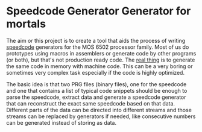 # Speedcode Generator Generator for mortals

The aim or this project is to create a tool that aids the process of writing [speedcode](http://codebase64.org/doku.php?id=base:speedcode) generators for the MOS 6502 processor family. Most of us do prototypes using macros in assemblers or generate code by other programs (or both), but that's not production ready code. The [real thing](http://codebase64.org/doku.php?id=base:speedcode#runtime_code_generators) is to generate the same code in memory with machine code. This can be a very boring or sometimes very complex task especially if the code is highly optimized.

The basic idea is that two PRG files (binary files), one for the speedcode and one that contains a list of 
typical code snippets should be enough to parse the speedcode, extract data and generate a speedcode generator 
that can reconstruct the exact same speedcode based on that data. Different parts of the data can be directed 
into different streams and those streams can be replaced by generators if needed, like consecutive numbers can 
be generated instead of storing as data.
